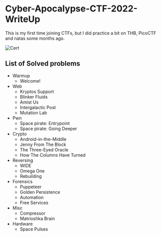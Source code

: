 # Cyber-Apocalypse-CTF-2022-WriteUp
This is my first time joining CTFs, but I did practice a bit on THB, PicoCTF and natas some months ago.

![Cert](https://user-images.githubusercontent.com/26480299/169328229-1a2b2ac6-cc1a-48c3-90b3-1c11456ed715.png)

## List of Solved problems
- Warmup
  -  Welcome!
- Web
  -  Kryptos Support
  -  Blinker Fluids
  -  Amist Us
  -  Intergalactic Post
  -  Mutation Lab
- Pwn
  -  Space pirate: Entrypoint
  -  Space pirate: Going Deeper
- Crypto
  -  Android-in-the-Middle
  -  Jenny From The Block
  -  The Three-Eyed Oracle
  -  How The Columns Have Turned
- Reversing
  -  WIDE
  -  Omega One
  -  Rebuilding
- Forensics
  -  Puppeteer
  -  Golden Persistence
  -  Automation
  -  Free Services
- Misc
  -  Compressor
  -  Matrioshka Brain
- Hardware
  -  Space Pulses
